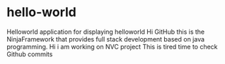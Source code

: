 # hello-world
Helloworld application for displaying helloworld 
Hi GitHub this is the NinjaFramework that provides full stack development based on java programming.
Hi i am working on NVC project 
This is tired time to check Github commits
